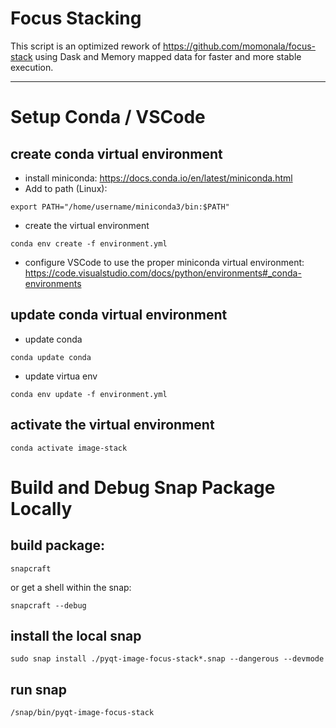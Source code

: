 # Focus Stacking

This script is an optimized rework of  https://github.com/momonala/focus-stack using Dask and Memory mapped data for faster and more stable execution.


---

# Setup Conda / VSCode
## create conda virtual environment
- install miniconda: https://docs.conda.io/en/latest/miniconda.html
- Add to path (Linux):
```
export PATH="/home/username/miniconda3/bin:$PATH"
```
- create the virtual environment
```
conda env create -f environment.yml
```
- configure VSCode to use the proper miniconda virtual environment: https://code.visualstudio.com/docs/python/environments#_conda-environments

## update conda virtual environment
- update conda
```
conda update conda
```
- update virtua env
```
conda env update -f environment.yml
```

## activate the virtual environment
```
conda activate image-stack
```
# Build and Debug Snap Package Locally
## build package:
```
snapcraft
```
or get a shell within the snap:
```
snapcraft --debug
```

## install the local snap
```
sudo snap install ./pyqt-image-focus-stack*.snap --dangerous --devmode
```

## run snap
```
/snap/bin/pyqt-image-focus-stack
```
